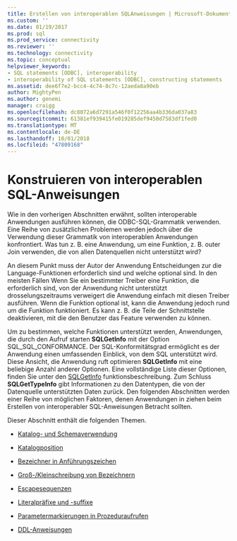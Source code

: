 ```yaml
---
title: Erstellen von interoperablen SQL­Anweisungen | Microsoft-Dokumentation
ms.custom: ''
ms.date: 01/19/2017
ms.prod: sql
ms.prod_service: connectivity
ms.reviewer: ''
ms.technology: connectivity
ms.topic: conceptual
helpviewer_keywords:
- SQL statements [ODBC], interoperability
- interoperability of SQL statements [ODBC], constructing statements
ms.assetid: dee6f7e2-bcc4-4c74-8c7c-12aeda8a90eb
author: MightyPen
ms.author: genemi
manager: craigg
ms.openlocfilehash: dc8072a6d7291a546f0f12256aa4b336da037a83
ms.sourcegitcommit: 61381ef939415fe019285def9450d7583df1fed0
ms.translationtype: MT
ms.contentlocale: de-DE
ms.lasthandoff: 10/01/2018
ms.locfileid: "47809168"
---
```

# <a name="constructing-interoperable-sql-statements"></a>Konstruieren von interoperablen SQL­-Anweisungen
Wie in den vorherigen Abschnitten erwähnt, sollten interoperable Anwendungen ausführen können, die ODBC-SQL-Grammatik verwenden. Eine Reihe von zusätzlichen Problemen werden jedoch über die Verwendung dieser Grammatik von interoperablen Anwendungen konfrontiert. Was tun z. B. eine Anwendung, um eine Funktion, z. B. outer Join verwenden, die von allen Datenquellen nicht unterstützt wird?  
  
 An diesem Punkt muss der Autor der Anwendung Entscheidungen zur die Language-Funktionen erforderlich sind und welche optional sind. In den meisten Fällen Wenn Sie ein bestimmter Treiber eine Funktion, die erforderlich sind, von der Anwendung nicht unterstützt drosselungszeitraums verweigert die Anwendung einfach mit diesen Treiber ausführen. Wenn die Funktion optional ist, kann die Anwendung jedoch rund um die Funktion funktioniert. Es kann z. B. die Teile der Schnittstelle deaktivieren, mit die den Benutzer das Feature verwenden zu können.  
  
 Um zu bestimmen, welche Funktionen unterstützt werden, Anwendungen, die durch den Aufruf starten **SQLGetInfo** mit der Option SQL_SQL_CONFORMANCE. Der SQL-Konformitätsgrad ermöglicht es der Anwendung einen umfassenden Einblick, von dem SQL unterstützt wird. Diese Ansicht, die Anwendung ruft optimieren **SQLGetInfo** mit eine beliebige Anzahl anderer Optionen. Eine vollständige Liste dieser Optionen, finden Sie unter den [SQLGetInfo](../../../odbc/reference/syntax/sqlgetinfo-function.md) funktionsbeschreibung. Zum Schluss **SQLGetTypeInfo** gibt Informationen zu den Datentypen, die von der Datenquelle unterstützten Daten zurück. Den folgenden Abschnitten werden einer Reihe von möglichen Faktoren, denen Anwendungen in ziehen beim Erstellen von interoperabler SQL-Anweisungen Betracht sollten.  
  
 Dieser Abschnitt enthält die folgenden Themen.  
  
-   [Katalog- und Schemaverwendung](../../../odbc/reference/develop-app/catalog-and-schema-usage.md)  
  
-   [Katalogposition](../../../odbc/reference/develop-app/catalog-position.md)  
  
-   [Bezeichner in Anführungszeichen](../../../odbc/reference/develop-app/quoted-identifiers.md)  
  
-   [Groß-/Kleinschreibung von Bezeichnern](../../../odbc/reference/develop-app/identifier-case.md)  
  
-   [Escapesequenzen](../../../odbc/reference/develop-app/escape-sequences.md)  
  
-   [Literalpräfixe und -suffixe](../../../odbc/reference/develop-app/literal-prefixes-and-suffixes.md)  
  
-   [Parametermarkierungen in Prozeduraufrufen](../../../odbc/reference/develop-app/parameter-markers-in-procedure-calls.md)  
  
-   [DDL-Anweisungen](../../../odbc/reference/develop-app/ddl-statements.md)
